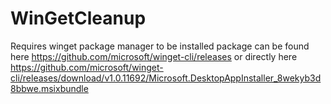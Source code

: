 # WinGetCleanup

Requires winget package manager to be installed
package can be found here https://github.com/microsoft/winget-cli/releases
or directly here https://github.com/microsoft/winget-cli/releases/download/v1.0.11692/Microsoft.DesktopAppInstaller_8wekyb3d8bbwe.msixbundle

